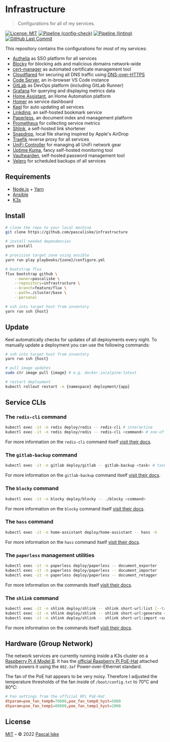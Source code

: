 # Infrastructure

> Configurations for all of my services.

[![License: MIT](https://img.shields.io/badge/License-MIT-blue.svg?style=flat-square)](https://opensource.org/licenses/MIT) [![Pipeline (config-check)](https://img.shields.io/github/workflow/status/pascaliske/infrastructure/Config%20Check/master?label=config-check&style=flat-square)](https://github.com/pascaliske/infrastructure/actions) [![Pipeline (linting)](https://img.shields.io/github/workflow/status/pascaliske/infrastructure/Linting/master?label=linting&style=flat-square)](https://github.com/pascaliske/infrastructure/actions) [![GitHub Last Commit](https://img.shields.io/github/last-commit/pascaliske/infrastructure?style=flat-square)](https://github.com/pascaliske/infrastructure)

This repository contains the configurations for most of my services:

- [Authelia](https://www.authelia.com) as SSO platform for all services
- [Blocky](https://0xerr0r.github.io/blocky/) for blocking ads and malicious domains network-wide
- [cert-manager](https://cert-manager.io) as automated certificate management tool
- [Cloudflared](https://github.com/cloudflare/cloudflared) for securing all DNS traffic using [DNS-over-HTTPS](https://en.m.wikipedia.org/wiki/DNS_over_HTTPS)
- [Code Server](https://github.com/cdr/code-server), an in-browser VS Code instance
- [GitLab](https://about.gitlab.com/) as DevOps platform (including GitLab Runner)
- [Grafana](https://grafana.com/) for querying and displaying metrics data
- [Home Assistant](https://home-assistant.io), an Home Automation platform
- [Homer](https://github.com/bastienwirtz/homer) as service dashboard
- [Keel](https://keel.sh) for auto updating all services
- [Linkding](https://github.com/sissbruecker/linkding), an self-hosted bookmark service
- [Paperless](https://github.com/jonaswinkler/paperless-ng), an document index and management platform
- [Prometheus](https://prometheus.io) for collecting service metrics
- [Shlink](https://shlink.io), a self-hosted link shortener
- [Snapdrop](https://github.com/RobinLinus/snapdrop), local file sharing inspired by Apple's AirDrop
- [Traefik](https://traefik.io) reverse proxy for all services
- [UniFi Controller](https://www.ui.com/software/) for managing all UniFi network gear
- [Uptime Kuma](https://github.com/louislam/uptime-kuma), fancy self-hosted monitoring tool
- [Vaultwarden](https://github.com/dani-garcia/vaultwarden), self-hosted password management tool
- [Velero](https://velero.io) for scheduled backups of all services

## Requirements

- [Node.js](https://nodejs.org/) + [Yarn](https://yarnpkg.com)
- [Ansible](https://docs.ansible.com/ansible/latest/installation_guide/intro_installation.html)
- [K3s](https://rancher.com/docs/k3s/latest/en/)

## Install

```zsh
# clone the repo to your local machine
git clone https://github.com/pascaliske/infrastructure

# install needed dependencies
yarn install

# provision target zone using ansible
yarn run play playbooks/{zone}/configure.yml

# bootstrap flux
flux bootstrap github \
    --owner=pascaliske \
    --repository=infrastructure \
    --branch=feature/flux \
    --path=./cluster/base \
    --personal

# ssh into target host from inventory
yarn run ssh {host}
```

## Update

Keel automatically checks for updates of all deployments every night.
To manually update a deployment you can use the following commands:

```zsh
# ssh into target host from inventory
yarn run ssh {host}

# pull image updates
sudo ctr image pull {image} # e.g. docker.io/alpine:latest

# restart deployment
kubectl rollout restart -n {namespace} deployment/{app}
```

## Service CLIs

### The `redis-cli` command

```zsh
kubectl exec -it -n redis deploy/redis -- redis-cli # interactive
kubectl exec -it -n redis deploy/redis -- redis-cli <command> # one-off
```

For more information on the `redis-cli` command itself [visit their docs](https://redis.io/topics/rediscli).

### The `gitlab-backup` command

```zsh
kubectl exec -it -n gitlab deploy/gitlab -- gitlab-backup <task> # tasks: create | restore
```

For more information on the `gitlab-backup` command itself [visit their docs](https://docs.gitlab.com/ee/raketasks/backup_restore.html#back-up-gitlab).

### The `blocky` command

```zsh
kubectl exec -it -n blocky deploy/blocky -- ./blocky <command>
```

For more information on the `blocky` command itself [visit their docs](https://0xerr0r.github.io/blocky/interfaces/).

### The `hass` command

```zsh
kubectl exec -it -n home-assistant deploy/home-assistant -- hass -h
```

For more information on the `hass` command itself [visit their docs](https://www.home-assistant.io/docs/tools/hass/).

### The `paperless` management utilities

```zsh
kubectl exec -it -n paperless deploy/paperless -- document_exporter
kubectl exec -it -n paperless deploy/paperless -- document_importer
kubectl exec -it -n paperless deploy/paperless -- document_retagger
```

For more information on the commands itself [visit their docs](https://paperless-ng.readthedocs.io/en/latest/administration.html#management-utilities).

### The `shlink` command

```zsh
kubectl exec -it -n shlink deploy/shlink -- shlink short-url:list [--tags=<tag1>,<tag2>]
kubectl exec -it -n shlink deploy/shlink -- shlink short-url:generate <url> [--custom-slug=<slug>]
kubectl exec -it -n shlink deploy/shlink -- shlink short-url:import <source>
```

For more information on the commands itself [visit their docs](https://shlink.io/documentation/command-line-interface/).

## Hardware (Group Network)

The network services are currently running inside a K3s cluster on a [Raspberry Pi 4 Model B](https://www.raspberrypi.org/products/raspberry-pi-4-model-b/). It has the [official Raspberry Pi PoE-Hat](https://www.raspberrypi.org/products/poe-hat/) attached which powers it using the `802.3af` Power-over-Ethernet standard.

The fan of the PoE hat appears to be very noisy. Therefore I adjusted the temperature thresholds of the fan inside of `/boot/config.txt` to 70°C and 80°C:

```toml
# Fan settings from the official RPi PoE-Hat
dtparam=poe_fan_temp0=70000,poe_fan_temp0_hyst=5000
dtparam=poe_fan_temp1=80000,poe_fan_temp1_hyst=2000
```

## License

[MIT](LICENSE.md) – © 2022 [Pascal Iske](https://pascaliske.dev)
